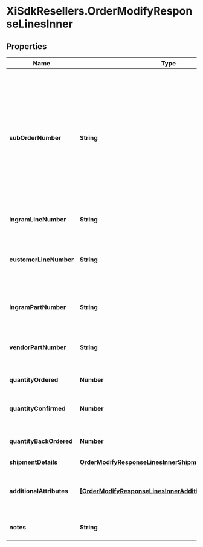 # XiSdkResellers.OrderModifyResponseLinesInner

## Properties

Name | Type | Description | Notes
------------ | ------------- | ------------- | -------------
**subOrderNumber** | **String** | The sub order number. The two-digit prefix is the warehouse code of the warehouse nearest the reseller. The middle number is the order number. The two-digit suffix is the sub order number. | [optional] 
**ingramLineNumber** | **String** | The IngramMicro line number. | [optional] 
**customerLineNumber** | **String** | The reseller&#39;s line number for reference in their system. | [optional] 
**ingramPartNumber** | **String** | The unique IngramMicro part number for the line item. | [optional] 
**vendorPartNumber** | **String** | The vendor&#39;s part number for the line item. | [optional] 
**quantityOrdered** | **Number** | The quantity ordered of the line item. | [optional] 
**quantityConfirmed** | **Number** | The quantity confirmed of the line item. | [optional] 
**quantityBackOrdered** | **Number** | The quantity backordered of the line item. | [optional] 
**shipmentDetails** | [**OrderModifyResponseLinesInnerShipmentDetails**](OrderModifyResponseLinesInnerShipmentDetails.md) |  | [optional] 
**additionalAttributes** | [**[OrderModifyResponseLinesInnerAdditionalAttributesInner]**](OrderModifyResponseLinesInnerAdditionalAttributesInner.md) | SAP requested and country-specific line level details. | [optional] 
**notes** | **String** | Line-level notes for the order. | [optional] 


